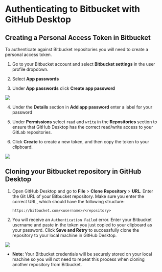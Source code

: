 # Authenticating to Bitbucket with GitHub Desktop

## Creating a Personal Access Token in Bitbucket

To authenticate against Bitbucket repositories you will need to create a personal access token.

1. Go to your Bitbucket account and select **Bitbucket settings** in the user profile dropdown.

2. Select **App passwords**

3. Under **App passwords** click **Create app password**

![](https://user-images.githubusercontent.com/721500/54833905-603d9f00-4c95-11e9-8cd7-62a294542022.png)

4. Under the **Details** section in **Add app password** enter a label for your password

5. Under **Permissions** select `read` and `write` in the **Repositories** section to ensure that GitHub Desktop has the correct read/write access to your GitLab repositories.

6. Click **Create** to create a new token, and then copy the token to your clipboard.

![](https://user-images.githubusercontent.com/721500/54833912-63d12600-4c95-11e9-805c-6208aaccad20.png)

## Cloning your Bitbucket repository in GitHub Desktop

 1. Open GitHub Desktop and go to **File** > **Clone Repository** > **URL**. Enter the Git URL of your Bitbucket repository. Make sure you enter the correct URL, which should have the following structure:

      `https://bitbucket.com/<username>/<repository>`

 2. You will receive an `Authentication Failed` error. Enter your Bitbucket username and paste in the token you just copied to your clipboard as your password. Click **Save and Retry** to successfully clone the repository to your local machine in GitHub Desktop.

![](https://user-images.githubusercontent.com/721500/54832263-36cf4400-4c92-11e9-8937-6617a0a564b5.png)

   - **Note:** Your Bitbucket credentials will be securely stored on your local machine so you will not need to repeat this process when cloning another repository from Bitbucket.
